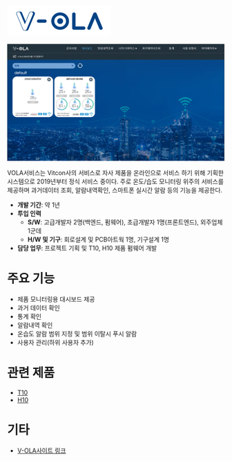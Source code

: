 ![logo](./img/logo.png)

![img1](./img/img1.png)

VOLA서비스는 Vitcon사의 서비스로 자사 제품을 온라인으로 서비스 하기 위해 기획한 시스템으로 2019년부터 정식 서비스 중이다.
주로 온도/습도 모니터링 위주의 서비스를 제공하며 과거데이터 조회, 알람내역확인, 스마트폰 실시간 알람 등의 기능을 제공한다.

+ **개발 기간**: 약 1년
+ **투입 인력**
    + **S/W**: 고급개발자 2명(백엔드, 펌웨어), 초급개발자 1명(프론트엔드), 외주업체 1군데
    + **H/W 및 기구**: 회로설계 및 PCB아트웍 1명, 기구설계 1명
+ **담당 업무**: 프로젝트 기획 및 T10, H10 제품 펌웨어 개발

# 주요 기능
+ 제품 모니터링용 대시보드 제공
+ 과거 데이터 확인
+ 통계 확인
+ 알람내역 확인
+ 온습도 알람 범위 지정 및 범위 이탈시 푸시 알람
+ 사용자 관리(하위 사용자 추가)

# 관련 제품
+ [T10](./T10.md)
+ [H10](./H10.md)

# 기타
+ [V-OLA사이트 링크](https://v-ola.co.kr/)
